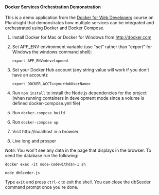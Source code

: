 #### Docker Services Orchestration Demonstration

This is a demo application from the [Docker for Web Developers](https://www.pluralsight.com/courses/docker-web-development) course on Pluralsight that demonstrates how multiple services can be integrated and orchestrated using Docker and Docker Compose.

1. Install Docker for Mac or Docker for Windows from http://docker.com
1. Set APP_ENV environment variable (use "set" rather than "export" for Windows the windows command shell):

      `export APP_ENV=development`

1. Set your Docker Hub account (any string value will work if you don't have an account):

      `export DOCKER_ACCT=<yourHubUserName>`

1. Run `npm install` to install the Node.js dependencies for the project (when running containers in development mode since a volume is defined docker-compose.yml file)
1. Run `docker-compose build`
1. Run `docker-compose up`
1. Visit http://localhost in a browser
1. Live long and prosper

*Note:* You won't see any data in the page that displays in the browser. To seed the database run the following:

`docker exec -it node-codewithdan-1 sh`

`node dbSeeder.js`

Type `exit` and press `ctrl-c` to exit the shell. You can close the dbSeeder command prompt once you're done.